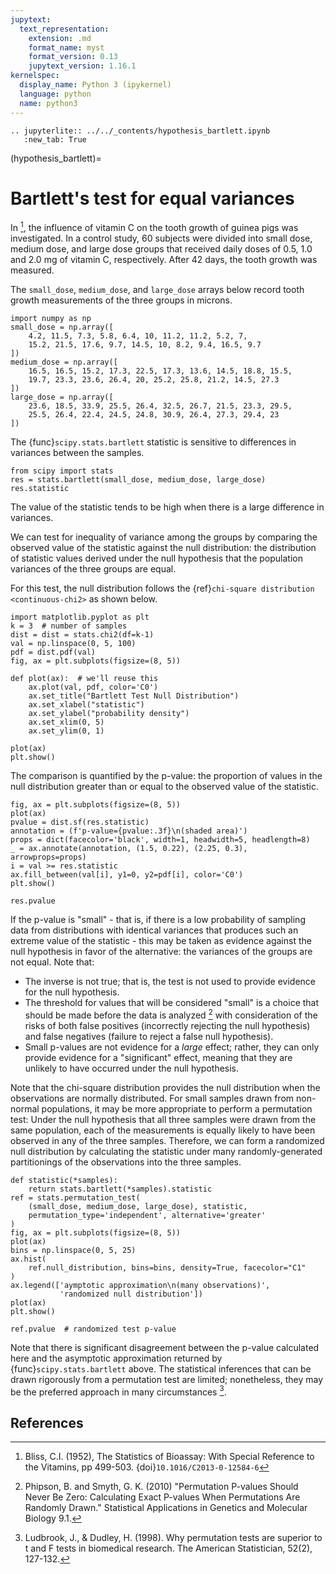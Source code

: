 ```yaml
---
jupytext:
  text_representation:
    extension: .md
    format_name: myst
    format_version: 0.13
    jupytext_version: 1.16.1
kernelspec:
  display_name: Python 3 (ipykernel)
  language: python
  name: python3
---
```


```{eval-rst}
.. jupyterlite:: ../../_contents/hypothesis_bartlett.ipynb
   :new_tab: True
```

(hypothesis_bartlett)=
# Bartlett's test for equal variances

In [^1], the influence of vitamin C on the tooth growth of guinea pigs was
investigated. In a control study, 60 subjects were divided into small dose,
medium dose, and large dose groups that received daily doses of 0.5, 1.0 and
2.0 mg of vitamin C, respectively. After 42 days, the tooth growth was measured.

The `small_dose`, `medium_dose`, and `large_dose` arrays below record
tooth growth measurements of the three groups in microns.

```{code-cell}
import numpy as np
small_dose = np.array([
    4.2, 11.5, 7.3, 5.8, 6.4, 10, 11.2, 11.2, 5.2, 7,
    15.2, 21.5, 17.6, 9.7, 14.5, 10, 8.2, 9.4, 16.5, 9.7
])
medium_dose = np.array([
    16.5, 16.5, 15.2, 17.3, 22.5, 17.3, 13.6, 14.5, 18.8, 15.5,
    19.7, 23.3, 23.6, 26.4, 20, 25.2, 25.8, 21.2, 14.5, 27.3
])
large_dose = np.array([
    23.6, 18.5, 33.9, 25.5, 26.4, 32.5, 26.7, 21.5, 23.3, 29.5,
    25.5, 26.4, 22.4, 24.5, 24.8, 30.9, 26.4, 27.3, 29.4, 23
])
```

The {func}`scipy.stats.bartlett` statistic is sensitive to differences in
variances between the samples.

```{code-cell}
from scipy import stats
res = stats.bartlett(small_dose, medium_dose, large_dose)
res.statistic
```

The value of the statistic tends to be high when there is a large difference in
variances.

We can test for inequality of variance among the groups by comparing the
observed value of the statistic against the null distribution: the distribution
of statistic values derived under the null hypothesis that the population
variances of the three groups are equal.

For this test, the null distribution follows the
{ref}`chi-square distribution <continuous-chi2>` as shown below.

```{code-cell}
import matplotlib.pyplot as plt
k = 3  # number of samples
dist = dist = stats.chi2(df=k-1)
val = np.linspace(0, 5, 100)
pdf = dist.pdf(val)
fig, ax = plt.subplots(figsize=(8, 5))

def plot(ax):  # we'll reuse this
    ax.plot(val, pdf, color='C0')
    ax.set_title("Bartlett Test Null Distribution")
    ax.set_xlabel("statistic")
    ax.set_ylabel("probability density")
    ax.set_xlim(0, 5)
    ax.set_ylim(0, 1)

plot(ax)
plt.show()
```

The comparison is quantified by the p-value: the proportion of values in the
null distribution greater than or equal to the observed value of the statistic.

```{code-cell}
fig, ax = plt.subplots(figsize=(8, 5))
plot(ax)
pvalue = dist.sf(res.statistic)
annotation = (f'p-value={pvalue:.3f}\n(shaded area)')
props = dict(facecolor='black', width=1, headwidth=5, headlength=8)
_ = ax.annotate(annotation, (1.5, 0.22), (2.25, 0.3), arrowprops=props)
i = val >= res.statistic
ax.fill_between(val[i], y1=0, y2=pdf[i], color='C0')
plt.show()
```

```{code-cell}
res.pvalue
```

If the p-value is "small" - that is, if there is a low probability of sampling
data from distributions with identical variances that produces such an extreme
value of the statistic - this may be taken as evidence against the null
hypothesis in favor of the alternative: the variances of the groups are not
equal. Note that:

- The inverse is not true; that is, the test is not used to provide
  evidence for the null hypothesis.
- The threshold for values that will be considered "small" is a choice that
  should be made before the data is analyzed [^2] with consideration of the
  risks of both false positives (incorrectly rejecting the null hypothesis)
  and false negatives (failure to reject a false null hypothesis).
- Small p-values are not evidence for a *large* effect; rather, they can
  only provide evidence for a "significant" effect, meaning that they are
  unlikely to have occurred under the null hypothesis.

Note that the chi-square distribution provides the null distribution when the
observations are normally distributed. For small samples drawn from non-normal
populations, it may be more appropriate to perform a permutation test: Under the
null hypothesis that all three samples were drawn from the same population, each
of the measurements is equally likely to have been observed in any of the three
samples. Therefore, we can form a randomized null distribution by calculating
the statistic under many randomly-generated partitionings of the observations
into the three samples.

```{code-cell}
def statistic(*samples):
    return stats.bartlett(*samples).statistic
ref = stats.permutation_test(
    (small_dose, medium_dose, large_dose), statistic,
    permutation_type='independent', alternative='greater'
)
fig, ax = plt.subplots(figsize=(8, 5))
plot(ax)
bins = np.linspace(0, 5, 25)
ax.hist(
    ref.null_distribution, bins=bins, density=True, facecolor="C1"
)
ax.legend(['aymptotic approximation\n(many observations)',
           'randomized null distribution'])
plot(ax)
plt.show()
```

```{code-cell}
ref.pvalue  # randomized test p-value
```

Note that there is significant disagreement between the p-value calculated here
and the asymptotic approximation returned by {func}`scipy.stats.bartlett` above.
The statistical inferences that can be drawn rigorously from a permutation test
are limited; nonetheless, they may be the preferred approach in many
circumstances [^3].

## References

[^1]: Bliss, C.I. (1952), The Statistics of Bioassay: With Special Reference to
the Vitamins, pp 499-503. {doi}`10.1016/C2013-0-12584-6`
[^2]: Phipson, B. and Smyth, G. K. (2010) "Permutation P-values Should Never Be Zero:
Calculating Exact P-values When Permutations Are Randomly Drawn." Statistical
Applications in Genetics and Molecular Biology 9.1.
[^3]: Ludbrook, J., & Dudley, H. (1998). Why permutation tests are superior to
t and F tests in biomedical research. The American Statistician, 52(2), 127-132.
